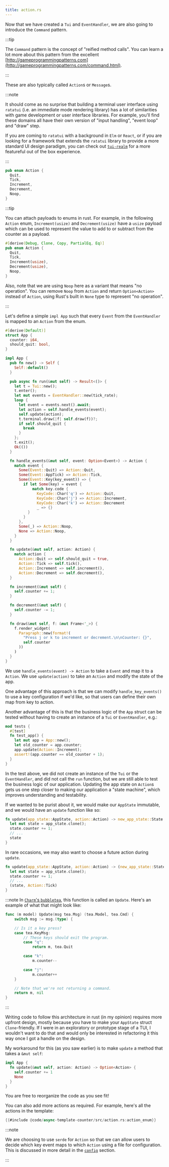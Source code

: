 ```yaml
---
title: action.rs
---
```


Now that we have created a `Tui` and `EventHandler`, we are also going to introduce the `Command`
pattern.

:::tip

The `Command` pattern is the concept of "reified method calls". You can learn a lot more about this
pattern from the excellent
[http://gameprogrammingpatterns.com](http://gameprogrammingpatterns.com/command.html).

:::

These are also typically called `Action`s or `Message`s.

:::note

It should come as no surprise that building a terminal user interface using `ratatui` (i.e. an
immediate mode rendering library) has a lot of similarities with game development or user interface
libraries. For example, you'll find these domains all have their own version of "input handling",
"event loop" and "draw" step.

If you are coming to `ratatui` with a background in `Elm` or `React`, or if you are looking for a
framework that extends the `ratatui` library to provide a more standard UI design paradigm, you can
check out [`tui-realm`](https://github.com/veeso/tui-realm/) for a more featureful out of the box
experience.

:::

```rust
pub enum Action {
  Quit,
  Tick,
  Increment,
  Decrement,
  Noop,
}
```

:::tip

You can attach payloads to enums in rust. For example, in the following `Action` enum,
`Increment(usize)` and `Decrement(usize)` have a `usize` payload which can be used to represent the
value to add to or subtract from the counter as a payload.

```rust
#[derive(Debug, Clone, Copy, PartialEq, Eq)]
pub enum Action {
  Quit,
  Tick,
  Increment(usize),
  Decrement(usize),
  Noop,
}
```

Also, note that we are using `Noop` here as a variant that means "no operation". You can remove
`Noop` from `Action` and return `Option<Action>` instead of `Action`, using Rust's built in `None`
type to represent "no operation".

:::

Let's define a simple `impl App` such that every `Event` from the `EventHandler` is mapped to an
`Action` from the enum.

```rust
#[derive(Default)]
struct App {
  counter: i64,
  should_quit: bool,
}

impl App {
  pub fn new() -> Self {
    Self::default()
  }

  pub async fn run(&mut self) -> Result<()> {
    let t = Tui::new();
    t.enter();
    let mut events = EventHandler::new(tick_rate);
    loop {
      let event = events.next().await;
      let action = self.handle_events(event);
      self.update(action);
      t.terminal.draw(|f| self.draw(f))?;
      if self.should_quit {
        break
      }
    };
    t.exit();
    Ok(())
  }

  fn handle_events(&mut self, event: Option<Event>) -> Action {
    match event {
      Some(Event::Quit) => Action::Quit,
      Some(Event::AppTick) => Action::Tick,
      Some(Event::Key(key_event)) => {
        if let Some(key) = event {
            match key.code {
              KeyCode::Char('q') => Action::Quit,
              KeyCode::Char('j') => Action::Increment,
              KeyCode::Char('k') => Action::Decrement
              _ => {}
          }
        }
      },
      Some(_) => Action::Noop,
      None => Action::Noop,
    }
  }

  fn update(&mut self, action: Action) {
    match action {
      Action::Quit => self.should_quit = true,
      Action::Tick => self.tick(),
      Action::Increment => self.increment(),
      Action::Decrement => self.decrement(),
  }

  fn increment(&mut self) {
    self.counter += 1;
  }

  fn decrement(&mut self) {
    self.counter -= 1;
  }

  fn draw(&mut self, f: &mut Frame<'_>) {
    f.render_widget(
      Paragraph::new(format!(
        "Press j or k to increment or decrement.\n\nCounter: {}",
        self.counter
      ))
    )
  }
}
```

We use `handle_events(event) -> Action` to take a `Event` and map it to a `Action`. We use
`update(action)` to take an `Action` and modify the state of the app.

One advantage of this approach is that we can modify `handle_key_events()` to use a key
configuration if we'd like, so that users can define their own map from key to action.

Another advantage of this is that the business logic of the `App` struct can be tested without
having to create an instance of a `Tui` or `EventHandler`, e.g.:

```rust
mod tests {
  #[test]
  fn test_app() {
    let mut app = App::new();
    let old_counter = app.counter;
    app.update(Action::Increment);
    assert!(app.counter == old_counter + 1);
  }
}
```

In the test above, we did not create an instance of the `Tui` or the `EventHandler`, and did not
call the `run` function, but we are still able to test the business logic of our application.
Updating the app state on `Action`s gets us one step closer to making our application a "state
machine", which improves understanding and testability.

If we wanted to be purist about it, we would make our `AppState` immutable, and we would have an
`update` function like so:

```rust
fn update(app_state::AppState, action::Action) -> new_app_state::State {
  let mut state = app_state.clone();
  state.counter += 1;
  // ...
  state
}
```

In rare occasions, we may also want to choose a future action during `update`.

```rust
fn update(app_state::AppState, action::Action) -> (new_app_state::State, Option<action::Action>) {
  let mut state = app_state.clone();
  state.counter += 1;
  // ...
  (state, Action::Tick)
}
```

:::note In [`Charm`'s `bubbletea`](https://github.com/charmbracelet/bubbletea), this function is
called an `Update`. Here's an example of what that might look like:

```go
func (m model) Update(msg tea.Msg) (tea.Model, tea.Cmd) {
    switch msg := msg.(type) {

    // Is it a key press?
    case tea.KeyMsg:
        // These keys should exit the program.
        case "q":
            return m, tea.Quit

        case "k":
            m.counter--

        case "j":
            m.counter++
    }

    // Note that we're not returning a command.
    return m, nil
}
```

:::

Writing code to follow this architecture in rust (in my opinion) requires more upfront design,
mostly because you have to make your `AppState` struct `Clone`-friendly. If I were in an exploratory
or prototype stage of a TUI, I wouldn't want to do that and would only be interested in refactoring
it this way once I got a handle on the design.

My workaround for this (as you saw earlier) is to make `update` a method that takes a `&mut self`:

```rust
impl App {
  fn update(&mut self, action: Action) -> Option<Action> {
    self.counter += 1
    None
  }
}
```

You are free to reorganize the code as you see fit!

You can also add more actions as required. For example, here's all the actions in the template:

```rust
{{#include @code/async-template-counter/src/action.rs:action_enum}}
```

:::note

We are choosing to use `serde` for `Action` so that we can allow users to decide which key event
maps to which `Action` using a file for configuration. This is discussed in more detail in the
[`config`](./08-structure.md) section.

:::
